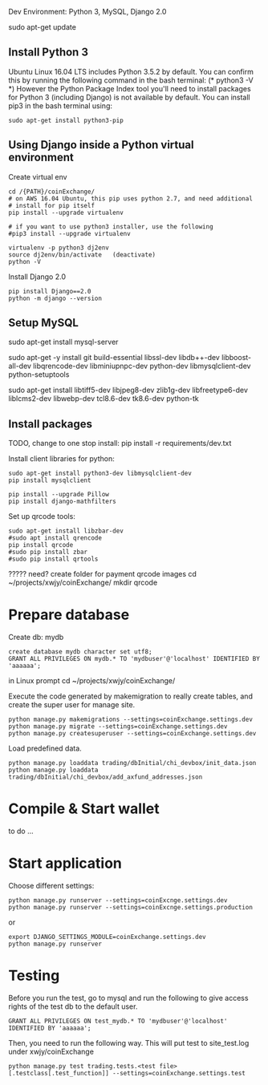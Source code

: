 Dev Environment: Python 3, MySQL, Django 2.0 

sudo apt-get update

## Install Python 3
Ubuntu Linux 16.04 LTS includes Python 3.5.2 by default. You can confirm this by running the following command in the bash terminal: (* python3 -V *)
However the Python Package Index tool you'll need to install packages for Python 3 (including Django) is not available by default. You can install pip3 in the bash terminal using:
```
sudo apt-get install python3-pip
```

## Using Django inside a Python virtual environment

Create virtual env
```
cd /{PATH}/coinExchange/
# on AWS 16.04 Ubuntu, this pip uses python 2.7, and need additional
# install for pip itself
pip install --upgrade virtualenv

# if you want to use python3 installer, use the following
#pip3 install --upgrade virtualenv

virtualenv -p python3 dj2env
source dj2env/bin/activate   (deactivate)
python -V
```

Install Django 2.0
```
pip install Django==2.0
python -m django --version
```

## Setup MySQL
sudo apt-get install mysql-server

sudo apt-get -y install git build-essential libssl-dev libdb++-dev libboost-all-dev libqrencode-dev libminiupnpc-dev python-dev libmysqlclient-dev python-setuptools 

sudo apt-get install libtiff5-dev libjpeg8-dev zlib1g-dev libfreetype6-dev liblcms2-dev libwebp-dev tcl8.6-dev tk8.6-dev python-tk

## Install packages

TODO, change to one stop install: pip install -r requirements/dev.txt

Install client libraries for python:
```
sudo apt-get install python3-dev libmysqlclient-dev
pip install mysqlclient

pip install --upgrade Pillow
pip install django-mathfilters
```

Set up qrcode tools:
```
sudo apt-get install libzbar-dev
#sudo apt install qrencode
pip install qrcode
#sudo pip install zbar
#sudo pip install qrtools
```



????? need? create folder for payment qrcode images
cd ~/projects/xwjy/coinExchange/
mkdir qrcode


# Prepare database
Create db: mydb
```
create database mydb character set utf8;
GRANT ALL PRIVILEGES ON mydb.* TO 'mydbuser'@'localhost' IDENTIFIED BY 'aaaaaa';
```

in Linux prompt
cd ~/projects/xwjy/coinExchange/

Execute the code generated by makemigration to really create tables, and create the super user for manage site.
```
python manage.py makemigrations --settings=coinExchange.settings.dev
python manage.py migrate --settings=coinExchange.settings.dev
python manage.py createsuperuser --settings=coinExchange.settings.dev
```

Load predefined data.
```
python manage.py loaddata trading/dbInitial/chi_devbox/init_data.json
python manage.py loaddata trading/dbInitial/chi_devbox/add_axfund_addresses.json
```

# Compile & Start wallet
to do ...

# Start application
Choose different settings: 
```
python manage.py runserver --settings=coinExcnge.settings.dev
python manage.py runserver --settings=coinExcnge.settings.production
```

or 
```
export DJANGO_SETTINGS_MODULE=coinExchange.settings.dev
python manage.py runserver
```

# Testing
Before you run the test, go to mysql and run the following to give access rights of the test db to the default user.
```
GRANT ALL PRIVILEGES ON test_mydb.* TO 'mydbuser'@'localhost' IDENTIFIED BY 'aaaaaa';
```
Then, you need to run the following way.  This will put test to site_test.log under xwjy/coinExchange
```
python manage.py test trading.tests.<test file>[.testclass[.test_function]] --settings=coinExchange.settings.test
```
